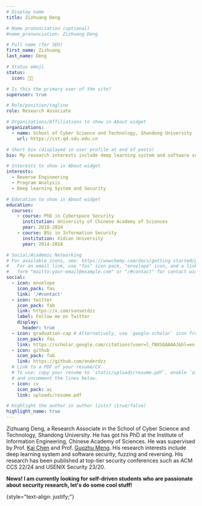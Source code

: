 ```yaml
---
# Display name
title: Zizhuang Deng

# Name pronunciation (optional)
#name_pronunciation: Zizhuang Deng

# Full name (for SEO)
first_name: Zizhuang
last_name: Deng

# Status emoji
status:
  icon: 👨‍💻

# Is this the primary user of the site?
superuser: true

# Role/position/tagline
role: Research Associate

# Organizations/Affiliations to show in About widget
organizations:
  - name: School of Cyber Science and Technology, Shandong University
    url: https://cst.qd.sdu.edu.cn

# Short bio (displayed in user profile at end of posts)
bio: My research interests include deep learning system and software security, fuzzing and reversing.

# Interests to show in About widget
interests:
  - Reverse Engineering
  - Program Analysis
  - Deep learning System and Security

# Education to show in About widget
education:
  courses:
    - course: PhD in Cyberspace Security
      institution: University of Chinese Academy of Sciences
      year: 2018-2024
    - course: BSc in Information Security
      institution: Xidian University
      year: 2014-2018

# Social/Academic Networking
# For available icons, see: https://wowchemy.com/docs/getting-started/page-builder/#icons
#   For an email link, use "fas" icon pack, "envelope" icon, and a link in the
#   form "mailto:your-email@example.com" or "/#contact" for contact widget.
social:
  - icon: envelope
    icon_pack: fas
    link: '/#contact'
  - icon: twitter
    icon_pack: fab
    link: https://x.com/sunsetdzz
    label: Follow me on Twitter
    display:
      header: true
  - icon: graduation-cap # Alternatively, use `google-scholar` icon from `ai` icon pack
    icon_pack: fas
    link: https://scholar.google.com/citations?user=l_fNXSQAAAAJ&hl=en
  - icon: github
    icon_pack: fab
    link: https://github.com/enderdzz
  # Link to a PDF of your resume/CV.
  # To use: copy your resume to `static/uploads/resume.pdf`, enable `ai` icons in `params.yaml`,
  # and uncomment the lines below.
  - icon: cv
    icon_pack: ai
    link: uploads/resume.pdf

# Highlight the author in author lists? (true/false)
highlight_name: true
---
```


Zizhuang Deng, a Research Associate in the School of Cyber Science and Technology, Shandong University. He has got his PhD at the Institute of Information Engineering, Chinese Academy of Sciences. He was supervised by Prof. [Kai Chen](https://kaichen.org/) and Prof. [Guozhu Meng](https://impillar.github.io/). His research interests include deep learning system and software security, fuzzing and reversing. His research has been published at top-tier security conferences such as ACM CCS 22/24 and USENIX Security 23/20.

**News! I am currently looking for self-driven students who are passionate about security research, let's do some cool stuff!**

{style="text-align: justify;"}
